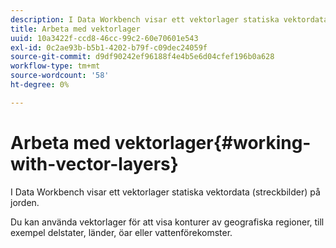 ```yaml
---
description: I Data Workbench visar ett vektorlager statiska vektordata (streckbilder) på jorden.
title: Arbeta med vektorlager
uuid: 10a3422f-ccd8-46cc-99c2-60e70601e543
exl-id: 0c2ae93b-b5b1-4202-b79f-c09dec24059f
source-git-commit: d9df90242ef96188f4e4b5e6d04cfef196b0a628
workflow-type: tm+mt
source-wordcount: '58'
ht-degree: 0%

---
```


# Arbeta med vektorlager{#working-with-vector-layers}

I Data Workbench visar ett vektorlager statiska vektordata (streckbilder) på jorden.

Du kan använda vektorlager för att visa konturer av geografiska regioner, till exempel delstater, länder, öar eller vattenförekomster.
